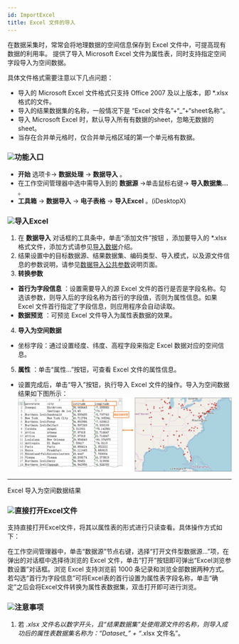 ```yaml
---
id: ImportExcel
title: Excel 文件的导入  
---  
```

在数据采集时，常常会将地理数据的空间信息保存到 Excel 文件中，可提高现有数据的利用率。  提供了导入 Microsoft Excel
文件为属性表，同时支持指定空间字段导入为空间数据。

具体文件格式需要注意以下几点问题：

* 导入的 Microsoft Excel 文件格式只支持 Office 2007 及以上版本，即 *.xlsx 格式的文件。
* 导入的结果数据集的名称，一般情况下是 “Excel 文件名”+“_”+“sheet名称”。
* 导入 Microsoft Excel 时，默认导入所有有数据的sheet，忽略无数据的sheet。
* 当存在合并单元格时，仅合并单元格区域的第一个单元格有数据。

### ![](../../img/read.gif)功能入口

* **开始** 选项卡-> **数据处理** -> **数据导入** 。
* 在工作空间管理器中选中需导入到的 **数据源** ->单击鼠标右键-> **导入数据集...** 。
* **工具箱** -> **数据导入** -> **电子表格** -> **导入Excel** 。(iDesktopX)

### ![](../../img/read.gif)导入Excel

1. 在 **数据导入** 对话框的工具条中，单击“添加文件”按钮 ，添加要导入的 *.xlsx 格式文件，添加方式请参见[导入数据](ImportData)介绍。
2. 结果设置中的目标数据源、结果数据集、编码类型、导入模式，以及源文件信息的参数说明，请参见[数据导入公共参数](ParameterSettingDia)说明页面。
3. **转换参数**
  * **首行为字段信息** ：设置需要导入的源 Excel 文件的首行是否是字段名称。勾选该参数，则导入后的字段名称为首行的字段值，否则为属性信息。如果 Excel 文件首行指定了字段信息，则应用程序会自动读取。
  * **数据预览** ：可预览 Excel 文件导入为属性表数据的效果。 
4. **导入为空间数据**
  * 坐标字段：通过设置经度、纬度、高程字段来指定 Excel 数据对应的空间信息。
5. **属性** ：单击“属性…”按钮，可查看 Excel 文件的属性信息。

* 设置完成后，单击“导入”按钮，执行导入 Excel 文件的操作。导入为空间数据结果如下图所示：  ![](img/ExcelToTabular.png)  
---  
Excel 导入为空间数据结果  

### ![](../../img/read.gif)直接打开Excel文件

支持直接打开Excel文件，将其以属性表的形式进行只读查看。具体操作方式如下：

在工作空间管理器中，单击“数据源”节点右键，选择“打开文件型数据源...”项，在弹出的对话框中选择待浏览的 Excel
文件，单击“打开”按钮即可弹出“Excel浏览参数设置”对话框。浏览 Excel 支持浏览前 1000
条记录和浏览全部数据两种方式。若勾选“首行为字段信息”可将Excel表的首行设置为属性表字段名称，单击“确定”之后会将Excel文件转换为属性表数据集，双击打开即可进行浏览。

### ![](../../img/note.png)注意事项

1. 若 *.xlsx 文件名以数字开头，且“结果数据集”处使用源文件的名称，则导入成功后的属性表数据集名称为：“Dataset_” + “*.xlsx 文件名”。

